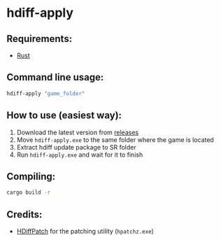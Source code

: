# hdiff-apply

## Requirements:
- [Rust](https://www.rust-lang.org/tools/install)

## Command line usage:
```bash
hdiff-apply "game_folder"
```

## How to use (easiest way):
1. Download the latest version from [releases](https://github.com/nie4/hdiff-apply/releases)
2. Move `hdiff-apply.exe` to the same folder where the game is located
3. Extract hdiff update package to SR folder
4. Run `hdiff-apply.exe` and wait for it to finish

## Compiling:
```bash
cargo build -r
```

## Credits:
- [HDiffPatch](https://github.com/sisong/HDiffPatch) for the patching utility (`hpatchz.exe`)